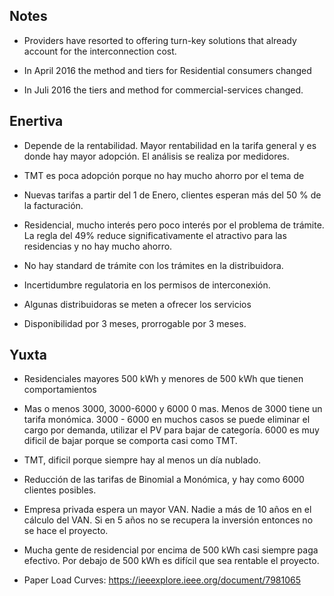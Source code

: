 ## Notes

- Providers have resorted to offering turn-key solutions that already account for the interconnection cost.

- In April 2016 the method and tiers for Residential consumers changed
- In Juli 2016 the tiers and method for commercial-services changed. 


## Enertiva

- Depende de la rentabilidad. Mayor rentabilidad en la tarifa general y es donde hay mayor adopción. El análisis se realiza por medidores.
- TMT es poca adopción porque no hay mucho ahorro por el tema de

- Nuevas tarifas a partir del 1 de Enero, clientes esperan más del 50 % de la facturación.

- Residencial, mucho interés pero poco interés por el problema de trámite. La regla del 49% reduce significativamente el atractivo para las residencias y no hay mucho ahorro.

- No hay standard de trámite con los trámites en la distribuidora.
- Incertidumbre regulatoria en los permisos de interconexión.
- Algunas distribuidoras se meten a ofrecer los servicios
- Disponibilidad por 3 meses, prorrogable por 3 meses.

## Yuxta

- Residenciales mayores 500 kWh y menores de 500 kWh que tienen comportamientos
- Mas o menos 3000, 3000-6000 y 6000 0 mas. Menos de 3000 tiene un tarifa monómica. 3000 - 6000 en muchos casos se puede eliminar el cargo por demanda, utilizar el PV para bajar de categoría. 6000 es muy dificil de bajar porque se comporta casi como TMT.
- TMT, dificil porque siempre hay al menos un día nublado.
- Reducción de las tarifas de Binomial a Monómica, y hay como 6000 clientes posibles.
- Empresa privada espera un mayor VAN. Nadie a más de 10 años en el cálculo del VAN. Si en 5 años no se recupera la inversión entonces no se hace el proyecto.
- Mucha gente de residencial por encima de 500 kWh casi siempre paga efectivo. Por debajo de 500 kWh es difícil que sea rentable el proyecto.

 - Paper Load Curves: https://ieeexplore.ieee.org/document/7981065